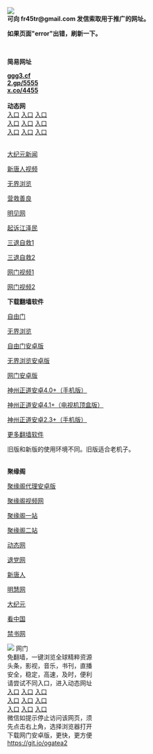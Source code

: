 <td align="center"><a target="_blank" href="https://raw.githubusercontent.com/szzd1/2/master/6.JPG"><img src="https://raw.githubusercontent.com/szzd1/2/master/6.JPG" style="max-width:100%;"></a></td><br>
<strong>可向 fr45tr@gmail.com 发信索取用于推广的网址。</strong>
<p><strong>如果页面"error"出错，刷新一下。</strong></p>
<br>
<p><strong>简易网址</strong></p>
<strong><a href="http://ggg3.cf">ggg3.cf</a></strong><br>
<strong><a href="http://2.gp/5555">2.gp/5555</a></strong><br>
<strong><a href="http://x.co/4455">x.co/4455</a></strong><br>
<br>
<strong>动态网</strong>
<br>
      <a href="http://t.cn/R1UNjZ4" rel="nofollow">入口</a>
      <a href="http://219.85.110.143/1" rel="nofollow">入口</a>
      <a href="http://qsgyqk.qkwkhtgq.ml/70cdtw" rel="nofollow">入口</a><br>
      <a href="http://qsgyqk.qkwkhtgq.ml/70hdtw" rel="nofollow">入口</a>
      <a href="http://qsgyqk.qkwkhtgq.ml/70ip03dw" rel="nofollow">入口</a>
      <a href="http://qsgyqk.qkwkhtgq.ml/70fdtw" rel="nofollow">入口</a><br>
      <a href="http://qsgyqk.qkwkhtgq.ml/70sdtw" rel="nofollow">入口</a>
      <a href="http://qsgyqk.qkwkhtgq.ml/70ip04dw" rel="nofollow">入口</a>
      <a href="http://qsgyqk.qkwkhtgq.ml/70hdtw" rel="nofollow">入口</a><br>

<br>
<p><a href="http://t.cn/R1UNjAZ" rel="nofollow">大纪元新闻</a></p>
<p><a href="http://t.cn/R1UNjGz" rel="nofollow">新唐人视频</a></p>
<p><a href="http://t.cn/R1UNjqN" rel="nofollow">无界浏览</a></p>
<p><a href="http://qsgyqk.qkwkhtgq.ml/70gqg" rel="nofollow">营救善良</a></p>
<p><a href="http://qsgyqk.qkwkhtgq.ml/mjw" rel="nofollow">明见网</a></p>
<p><a href="http://qsgyqk.qkwkhtgq.ml/70gsj" rel="nofollow">起诉江泽民</a></p>
<p><a href="http://t.cn/R1UNj7G">三退自救1</a></p>
<p><a href="http://qsgyqk.qkwkhtgq.ml/70gst" rel="nofollow">三退自救2</a></p>
<p><a href="http://t.cn/R1UNjPX" rel="nofollow">网门视频1</a></p>
<p><a href="http://terbke.olodzq.gq" rel="nofollow">网门视频2</a></p>
<p><strong>下载翻墙软件</strong></p>


<p><a href="https://git.io/fgp" rel="nofollow">自由门</a></p>
<p><a href="https://git.io/vEJlj rel="nofollow">无界浏览</a></p>
<p><a href="https://git.io/fgma" rel="nofollow">自由门安卓版</a></p>
<p><a href="https://s3.amazonaws.com/693/um.apk" rel="nofollow">无界浏览安卓版</a></p>
<p><a href="https://git.io/ogatea2">网门安卓版</a></p>
<p><a href="https://git.io/vQjqe" rel="nofollow">神州正道安卓4.0+（手机版）</a></p>
<p><a href="https://git.io/vAonz" rel="nofollow">神州正道安卓4.1+（电视机顶盒版）</a></p>
<p><a href="https://git.io/vA5GO" rel="nofollow">神州正道安卓2.3+（手机版）</a></p>
<p><a href="https://github.com/bannedbook/fanqiang/wiki">更多翻墙软件</a></p>
旧版和新版的使用环境不同。旧版适合老机子。<br>


<br>
<p><strong>聚缘阁</strong></p>
<p><a href="https://github.com/hao369/a/raw/master/j8.apk">聚缘阁代理安卓版</a></p>
<p><a href="http://e3.s42f.ga/9.html" rel="nofollow">聚缘阁视频网</a></p>
<p><a href="http://j8.98uz.ga" rel="nofollow">聚缘阁一站</a></p>
<p><a href="http://2z.s42f.ga" rel="nofollow">聚缘阁二站</a></p>
<p><a href="http://e3.s42f.ga/523/?3654" rel="nofollow">动态网</a></p>
<p><a href="http://e3.s42f.ga/523/?id=8" rel="nofollow">退党网</a></p>
<p><a href="http://e3.s42f.ga/523/?id=5" rel="nofollow">新唐人</a></p>
<p><a href="http://e3.s42f.ga/523/?id=3" rel="nofollow">明慧网</a></p>
<p><a href="http://e3.s42f.ga/523/?id=7" rel="nofollow">大纪元</a></p>
<p><a href="http://e3.s42f.ga/523/?id=11" rel="nofollow">看中国</a></p>
<p><a href="http://e3.s42f.ga/523/?id=16" rel="nofollow">禁书网</a></p>
<td align="center"><a target="_blank" href="https://cloud.githubusercontent.com/assets/11880933/13434984/f430fae2-e012-11e5-814f-c2df1e82b247.jpg"><img src="https://cloud.githubusercontent.com/assets/11880933/13434984/f430fae2-e012-11e5-814f-c2df1e82b247.jpg" style="max-width:100%;"></a></td>
  </tr>
  <tr>
    <td align="center">网门<br>
      免翻墙，一键浏览全球精粹资源<br>
      头条，影视，音乐，书刊，直播<br>
      安全，稳定，高速，及时，便利<br>
    </td>
  </tr><tr>
    <td align="center">请尝试不同入口，进入动态网址<br>      
      <a href="https://s3.us-east-2.amazonaws.com/ogateh/show.htm?from=852" rel="nofollow">入口</a>
      <a href="https://s3.eu-west-2.amazonaws.com/ogatel/show.htm?from=852" rel="nofollow">入口</a>
      <a href="https://s3.amazonaws.com/ogate/show.htm?from=852" rel="nofollow">入口</a><br>
      <a href="https://s3.ap-northeast-2.amazonaws.com/ogates/show.htm?from=852" rel="nofollow">入口</a>
      <a href="https://s3.eu-central-1.amazonaws.com/ogatef/show.htm?from=852" rel="nofollow">入口</a>
      <a href="https://s3.ap-south-1.amazonaws.com/ogatem/show.htm?from=852" rel="nofollow">入口</a><br>
      <a href="https://s3-us-west-1.amazonaws.com/ogaten/show.htm?from=852" rel="nofollow">入口</a>
      <a href="https://s3.ca-central-1.amazonaws.com/ogatec/show.htm?from=852" rel="nofollow">入口</a>
      <a href="https://s3-ap-northeast-1.amazonaws.com/ogatet/show.htm?from=852" rel="nofollow">入口</a><br>
      微信如提示停止访问该网页，须<br>
      先点击右上角，选择浏览器打开<br>
    </td>
  </tr>
  <tr>
    <td align="center">
      下载网门安卓版，更快，更方便<br><a href="https://raw.githubusercontent.com/oGate2/up/master/oGate.apk" rel="nofollow">https://git.io/ogatea2</a><br>
